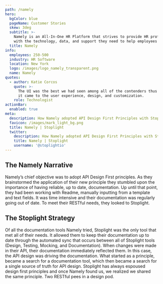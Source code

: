 ```yaml
---
path: /namely
hero:
  bgColor: blue
  pageName: Customer Stories
  skew: 3deg
  subtitle: >-
    Namely is an All-In-One HR Platform that strives to provide HR professionals
    with the technology, data, and support they need to help employees thrive.
  title: Namely
info:
  employees: 250-500
  industry: HR Software
  location: New York
  logo: /images/logo_namely_transparent.png
  name: Namely
quotes:
  - author: Katie Corcos
    quote: >-
      The UI was the best we had seen among all of the contenders thus far when
      it came to the user experience, design, and customization.
    role: Technologist
actionBar:
  enabled: true
meta:
  description: How Namely adopted API Design First Principles with Stoplight
  favicon: /images/mark_light_bg.png
  title: Namely | Stoplight
  twitter:
    description: How Namely adopted API Design First Principles with Stoplight
    title: Namely | Stoplight
    username: '@stoplightio'
---
```


## The Namely Narrative

Namely’s chief objective was to adopt API Design First principles. As they brainstormed the application of their new principle they stumbled upon the importance of having reliable, up to date, documentation. Up until that point, they had been working with Readme, manually inputting from a template and text fields. It was time intensive and their documentation was regularly going out of date. To meet their RESTful needs, they looked to Stoplight.

## The Stoplight Strategy

Of all the documentation tools Namely tried, Stoplight was the only tool that met all of their needs. It allowed them to keep their documentation up to date through the automated sync that occurs between all of Stoplight tools (Design, Testing, Mocking, and Documentation). When changes were made in their API, their documentation immediately reflected them. In this case, the API design was driving the documentation. What started as a principle, became a search for a documentation tool, which then became a search for a single source of truth for API design. Stoplight has always espoused design first principles and once Namely found us, we realized we shared the same principle. Two RESTful pees in a design pod.
